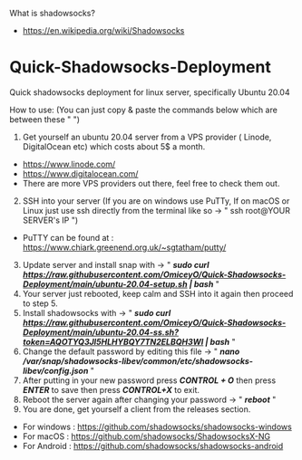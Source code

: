 What is shadowsocks? 
- https://en.wikipedia.org/wiki/Shadowsocks


# Quick-Shadowsocks-Deployment
Quick shadowsocks deployment for linux server, specifically Ubuntu 20.04

How to use: 
(You can just copy & paste the commands below which are between these " ")

1) Get yourself an ubuntu 20.04 server from a VPS provider ( Linode, DigitalOcean etc) which costs about 5$ a month.
- https://www.linode.com/ 
- https://www.digitalocean.com/
- There are more VPS providers out there, feel free to check them out.
2) SSH into your server (If you are on windows use PuTTy, If on macOS or Linux just use ssh directly from the terminal like so -> " ssh root@YOUR SERVER's IP ")
- PuTTY can be found at : https://www.chiark.greenend.org.uk/~sgtatham/putty/
3) Update server and install snap with -> " ***sudo curl https://raw.githubusercontent.com/OmiceyO/Quick-Shadowsocks-Deployment/main/ubuntu-20.04-setup.sh | bash*** " 
4) Your server just rebooted, keep calm and SSH into it again then proceed to step 5.
5) Install shadowsocks with -> " ***sudo curl https://raw.githubusercontent.com/OmiceyO/Quick-Shadowsocks-Deployment/main/ubuntu-20.04-ss.sh?token=AQOTYQ3JI5HLHYBQY7TN2ELBQH3WI | bash*** "
6) Change the default password by editing this file -> " ***nano /var/snap/shadowsocks-libev/common/etc/shadowsocks-libev/config.json*** "
7) After putting in your new password press ***CONTROL + O*** then press ***ENTER*** to save then press ***CONTROL+X*** to exit.
8) Reboot the server again after changing your password -> " ***reboot*** "
9) You are done, get yourself a client from the releases section.
- For windows : https://github.com/shadowsocks/shadowsocks-windows
- For macOS : https://github.com/shadowsocks/ShadowsocksX-NG
- For Android : https://github.com/shadowsocks/shadowsocks-android
